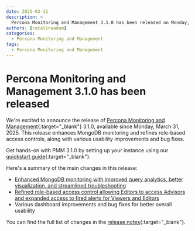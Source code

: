 ```yaml
---
date: 2025-03-31
description: >
  Percona Monitoring and Management 3.1.0 has been released on Monday, March 31, 2025.
authors: [catalinaadam]
categories:
  - Percona Monitoring and Management
tags:
  - Percona Monitoring and Management
---
```


# Percona Monitoring and Management 3.1.0 has been released

<!-- more -->

We're excited to announce the release of [Percona Monitoring and Management](https://docs.percona.com/percona-monitoring-and-management/3/index.html){:target="_blank"} 3.1.0, available since Monday, March 31, 2025. This release enhances MongoDB monitoring and refines role-based access controls, along with various usability improvements and bug fixes.

Get hands-on with PMM 3.1.0 by setting up your instance using our [quickstart guide](https://docs.percona.com/percona-monitoring-and-management/3/quickstart.html){:target="_blank"}.

Here's a summary of the main changes in this release:

- [Enhanced MongoDB monitoring with improved query analytics, better visualization, and streamlined troubleshooting](https://docs.percona.com/percona-monitoring-and-management/3/release-notes/3.1.0.html#enhanced-mongodb-monitoring)
- [Refined role-based access control allowing Editors to access Advisors and expanded access to fired alerts for Viewers and Editors](https://docs.percona.com/percona-monitoring-and-management/3/release-notes/3.1.0.html#enhanced-role-based-access-control)
- Various dashboard improvements and bug fixes for better overall usability

You can find the full list of changes in the [release notes](https://docs.percona.com/percona-monitoring-and-management/3/release-notes/3.1.0.html){:target="_blank"}.
